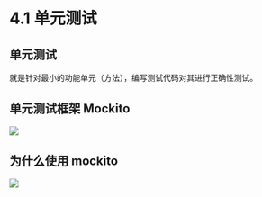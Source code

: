 # 4.1 单元测试

## 单元测试

就是针对最小的功能单元（方法），编写测试代码对其进行正确性测试。

## 单元测试框架 Mockito

![](https://csnotes.oss-cn-beijing.aliyuncs.com/photos/image-20240702223035387.png)

## 为什么使用 mockito

![](https://csnotes.oss-cn-beijing.aliyuncs.com/photos/image-20240702223114259.png)